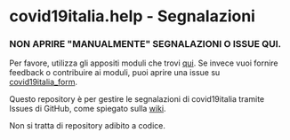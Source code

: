 # covid19italia.help - Segnalazioni

### NON APRIRE "MANUALMENTE" SEGNALAZIONI O ISSUE QUI.

Per favore, utilizza gli appositi moduli che trovi [qui](https://www.covid19italia.help/segnala/). Se invece vuoi fornire feedback o contribuire ai moduli, puoi aprire una issue su [covid19italia_form](https://github.com/emergenzeHack/covid19italia_form).

Questo repository è per gestire le segnalazioni di covid19italia tramite Issues di GitHub, come spiegato sulla [wiki](https://github.com/emergenzeHack/covid19italia/wiki/Lavorare-sulle-segnalazioni).

Non si tratta di repository adibito a codice.
